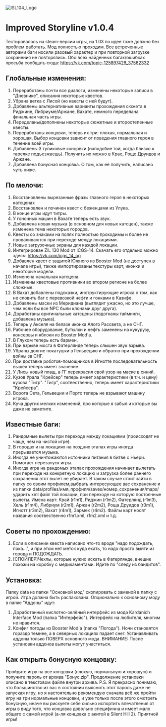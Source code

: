![ISL104_Logo](https://i.imgur.com/QBmMNsJ.png)
# Improved Storyline v1.0.4

Тестировалось на steam-версии игры, на 1.03 по идее тоже должно без проблем работать.
Мод полностью проходим. Все встреченные авторами баги носили разовый характер и при повторной загрузке сохранения не повторялись.
Обо всех найденных багах/ошибках просьба сообщать сюда: https://vk.com/topic-125897428_37562332

## Глобальные изменения:

1. Переработаны почти все диалоги, изменены некоторые записи в "Дневнике", описания некоторых квестов.
2. Убрана ветка с Лисой (но квесты с ней будут).
3. Добавлены альтернативные варианты прохождения сюжета в Риджине, Либриуме/Аржане, Вахате, немного переделана финальная часть игры.
4. Переделаны/дополнены некоторые сюжетные и второстепенные квесты.
5. Переработаны концовки, теперь их три: плохая, нормальная и хорошая. Выбор концовки зависит от поведения главного героя в течение всей игры.
6. Добавлены 3 тупиковые концовки (наподобие той, когда близко к тарелке подъезжаешь). Получить их можно в Крае, Роще Друидов и Аржане.
7. Добавлена бонусная концовка. О том, как её получить, написано чуть ниже.

## По мелочи:

1. Восстановлены вырезанные фразы главного героя в некоторых катсценах
2. Восстановлен и починен квест с беженцами из Улука.
3. В конце игры идут титры.
4. У гоночных машин в Вахате теперь есть звук.
5. Добавлена новая музыка (в основном для новых катсцен), также изменена тема некоторых городов.
6. Квесты со знаками на полях полностью проходимы и более не проваливаются при переходе между локациями.
7. Новые загрузочные экраны для каждой локации.
8. Интегрирован ZiL 130 Mod от ICGS-14. Скачать его отдельно можно здесь: https://vk.com/icgs_14_og
9. Добавлен квест с защитой Южного из Booster Mod (не доступен в начале игры), также импортированы текстуры карт, иконки и некоторые модели.
10. Изменена начальная катсцена.
11. Изменены квестовые противники во втором регионе на более сложные.
12. В Вахат добавлены подсказки, инструктирующие игрока о том, как не словить баг с перевозкой нефти и гонками в Казифе.
13. Добавлены маски из Меридиана (выглядит ужасно, но это лучше, чем если бы все NPC были клонами друг друга).
14. Доработаны оригинальные катсцены (подогнаны тайминги, добавлена музыка).
15. Теперь у Акселя на белазе иконка Алого Рассвета, а не СНГ.
16. Рабочее оборудование, бутылки и нефть заменены на кукурузу, консервы и яблоки из Booster Mod'а.
17. В Глухом теперь есть бармен.
18. При взрыве моста в Фатерлянде теперь слышен звук взрыва.
19. Убраны долгие покатушки в Гельвецию и обратно при прохождении войны за СНГ.
20. При доставке роботов-помощников в Игнотте последовательность вышек теперь имеет значение.
21. У Лисы новый плащ, а ГГ перекрасил свой узор на маске в синий.
22. Кузов Урала "Крейсер" теперь имеет характеристики (в т.ч. и цену) кузова "Тигр". "Тигр", соотвественно, теперь имеет характеристики "Крейсера".
23. Ворота Сета, Гельвеции и Порто теперь не взрывают машину игрока.
24. Куча других мелких изменений, про которые я забыл и которые вы даже не заметите.

## Известные баги:

1. Рандомные вылеты при переходе между локациями (происходят не чаще, чем на чистой игре).
2. В городах и на локациях на поздних этапах игры иногда прерывается музыка.
3. Иногда не уничтожаются источники питания в битве с Ньери. Помогает перезапуск игры.
4. Иногда игра на рандомых этапах прохождения начинает вылетать при переходе на конкретную локацию и загрузка более раннего сохранения этот вылет не убирает.
В таком случае стоит зайти в папку со своим профилем,выбрать интересующее вас сохранение и из папки data/profiles/имя_профиля/saves/номер_сохранения/maps/
ударить xml файл той локации, при переходе на которую постоянные вылеты.
Имена карт: Край (r1m1), Риджин (r1m2), Фатерлянд (r1m3), Хель (r1m4), Либриум (r2m1), Аржан (r2m2), Роща Друидов (r3m1), Игнотт (r3m2), Вахат (r4m1), Зармек (r4m2).
Файлы карт носят названия соотвественно r1m1.xml, r1m2.xml и т.д.

## Советы по прохождению:

1. Если в описании квеста написано что-то вроде "надо подождать, пока...", и при этом нет меток куда ехать, то надо просто выйти из города и ПОДОЖДАТЬ.
2. [СПОЙЛЕР]Чехлы, которые нужно искать в Фатерлянде, внешне похожи на коробку с медикаментами. Идите по "следу из бандитов".

## Установка:

Папку data из папки "Основной мод" скопировать с заменой в папку с игрой. Игра должна быть распакована.
Опционально к основному моду в папке "Аддоны" идут:
1. Доработанный кислотно-зелёный интерфейс из мода Kardanich Interface Mod (папка "Интерфейс"). Интерфейс на любителя, многим не нравится.
2. Конфиг погоды из Booster Mod'а (папка "Погода"). Ночи становятся гораздо темнее, а в северных локациях падает снег.
Устанавливать аддоны только ПОВЕРХ основного мода.
ВНИМАНИЕ: После установки аддонов вылеты могут участиться.

## Как открыть бонусную концовку:

Пройдите игру на все концовки (плохую, нормальную и хорошую) и получите пароль от архива "Бонус.zip". Продолжение установки описано в текстовом файле внутри архива.
P.S. Я прекрасно понимаю, что большинство из вас в состоянии выяснить этот пароль даже не запуская игру, но я настоятельно рекомендую
сначала всё же пройти игру на три нормальные концовки, и уже только после этого смотреть бонусную, иначе вы рискуете себе сильно испортить
впечатления от игры в виду того, что концовка довольно специфична и имеет мало общего с самой игрой (а-ля концовка с акитой в Silent Hill 2).
Приятной игры!